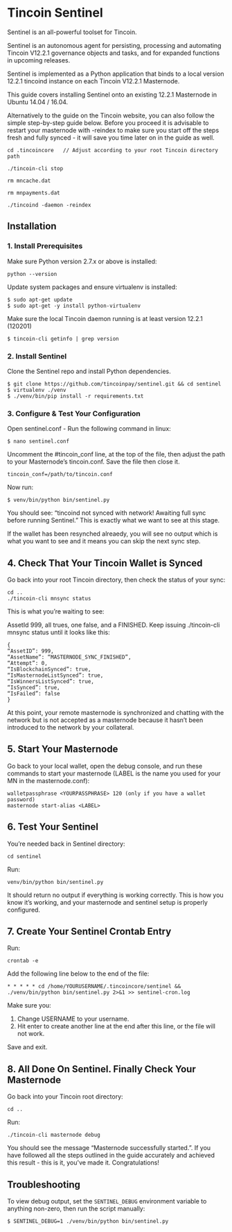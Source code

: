 # Tincoin Sentinel


Sentinel is an all-powerful toolset for Tincoin.

Sentinel is an autonomous agent for persisting, processing and automating Tincoin V12.2.1 governance objects and tasks, and for expanded functions in upcoming releases.

Sentinel is implemented as a Python application that binds to a local version 12.2.1 tincoind instance on each Tincoin V12.2.1 Masternode.

This guide covers installing Sentinel onto an existing 12.2.1 Masternode in Ubuntu 14.04 / 16.04.

Alternatively to the guide on the Tincoin website, you can also follow the simple step-by-step guide below. Before you proceed it is advisable to restart your masternode with -reindex to make sure you start off the steps fresh and fully synced - it will save you time later on in the guide as well.


    cd .tincoincore   // Adjust according to your root Tincoin directory path

    ./tincoin-cli stop

    rm mncache.dat

    rm mnpayments.dat

    ./tincoind -daemon -reindex



## Installation

### 1. Install Prerequisites

Make sure Python version 2.7.x or above is installed:

    python --version

Update system packages and ensure virtualenv is installed:

    $ sudo apt-get update
    $ sudo apt-get -y install python-virtualenv

Make sure the local Tincoin daemon running is at least version 12.2.1 (120201)

    $ tincoin-cli getinfo | grep version

### 2. Install Sentinel

Clone the Sentinel repo and install Python dependencies.

    $ git clone https://github.com/tincoinpay/sentinel.git && cd sentinel
    $ virtualenv ./venv
    $ ./venv/bin/pip install -r requirements.txt


### 3. Configure & Test Your Configuration

Open sentinel.conf - Run the following command in linux:

    $ nano sentinel.conf

Uncomment the #tincoin_conf line, at the top of the file, then adjust the path to your Masternode’s tincoin.conf. Save the file then close it.

    tincoin_conf=/path/to/tincoin.conf

Now run:

    $ venv/bin/python bin/sentinel.py

You should see: “tincoind not synced with network! Awaiting full sync before running Sentinel.”
This is exactly what we want to see at this stage.

If the wallet has been resynched alreaedy, you will see no output which is what you want to see and it means you can skip the next sync step.


## 4. Check That Your Tincoin Wallet is Synced

Go back into your root Tincoin directory, then check the status of your sync:

    cd ..
    ./tincoin-cli mnsync status


This is what you’re waiting to see:

AssetId 999, all trues, one false, and a FINISHED. Keep issuing ./tincoin-cli mnsync status until it looks like this:


    {
    “AssetID”: 999,
    “AssetName”: “MASTERNODE_SYNC_FINISHED”,
    “Attempt”: 0,
    “IsBlockchainSynced”: true,
    “IsMasternodeListSynced”: true,
    “IsWinnersListSynced”: true,
    “IsSynced”: true,
    “IsFailed”: false
    }

At this point, your remote masternode is synchronized and chatting with the network but is not accepted as a masternode because it hasn’t been introduced to the network by your collateral.


## 5. Start Your Masternode

 Go back to your local wallet, open the debug console, and run these commands to start your masternode (LABEL is the name you used for your MN in the masternode.conf):

    walletpassphrase <YOURPASSPHRASE> 120 (only if you have a wallet password)
    masternode start-alias <LABEL>


## 6. Test Your Sentinel

You’re needed back in Sentinel directory:

    cd sentinel

Run:

    venv/bin/python bin/sentinel.py

It should return no output if everything is working correctly. This is how you know it’s working, and your masternode and sentinel setup is properly configured.

## 7. Create Your Sentinel Crontab Entry

Run:

    crontab -e

Add the following line below to the end of the file:

    * * * * * cd /home/YOURUSERNAME/.tincoincore/sentinel && ./venv/bin/python bin/sentinel.py 2>&1 >> sentinel-cron.log


Make sure you:

1) Change USERNAME to your username.
2) Hit enter to create another line at the end after this line, or the file will not work.

Save and exit.

## 8. All Done On Sentinel. Finally Check Your Masternode

Go back into your Tincoin root directory:

    cd ..

Run:

    ./tincoin-cli masternode debug

You should see the message “Masternode successfully started.”. If you have followed all the steps outlined in the guide accurately and achieved this result - this is it, you've made it. Congratulations!

## Troubleshooting

To view debug output, set the `SENTINEL_DEBUG` environment variable to anything non-zero, then run the script manually:

    $ SENTINEL_DEBUG=1 ./venv/bin/python bin/sentinel.py
